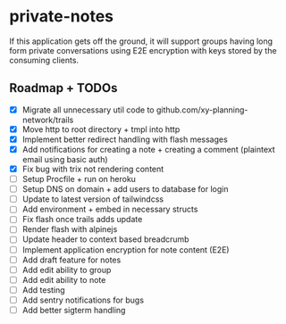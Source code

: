 # private-notes

If this application gets off the ground, it will support groups having long form private
conversations using E2E encryption with keys stored by the consuming clients.

## Roadmap + TODOs

- [x] Migrate all unnecessary util code to github.com/xy-planning-network/trails
- [x] Move http to root directory + tmpl into http
- [x] Implement better redirect handling with flash messages
- [x] Add notifications for creating a note + creating a comment (plaintext email using basic auth)
- [x] Fix bug with trix not rendering content
- [ ] Setup Procfile + run on heroku
- [ ] Setup DNS on domain + add users to database for login
- [ ] Update to latest version of tailwindcss
- [ ] Add environment + embed in necessary structs
- [ ] Fix flash once trails adds update
- [ ] Render flash with alpinejs
- [ ] Update header to context based breadcrumb
- [ ] Implement application encryption for note content (E2E)
- [ ] Add draft feature for notes
- [ ] Add edit ability to group
- [ ] Add edit ability to note
- [ ] Add testing
- [ ] Add sentry notifications for bugs
- [ ] Add better sigterm handling
